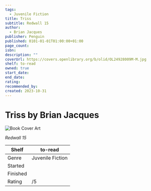 ```yaml
---
tags:
  - Juvenile Fiction
title: Triss
subtitle: Redwall 15
author:
  - Brian Jacques
publisher: Penguin
published: 0101-01-01T01:00:00+01:00
page_count:
isbn:
description: ""
coverUrl: https://covers.openlibrary.org/b/olid/OL24928009M-M.jpg
shelf: to-read
owned: true
start_date:
end_date:
rating:
recommended_by:
created: 2023-10-31
---
```


# Triss by Brian Jacques

![Book Cover Art](https://covers.openlibrary.org/b/olid/OL24928009M-M.jpg)

_Redwall 15_

| Shelf | to-read |
| --- | --- |
| Genre | Juvenile Fiction |
| Started |  |
| Finished |  |
| Rating | /5 |

